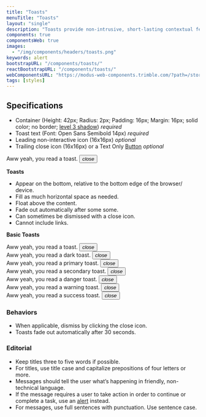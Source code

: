 ```yaml
---
title: "Toasts"
menuTitle: "Toasts"
layout: "single"
description: "Toasts provide non-intrusive, short-lasting contextual feedback to the user."
components: true
componentsWeb: true
images:
  - "/img/components/headers/toasts.png"
keywords: alert
bootstrapURL: "/components/toasts/"
reactBootstrapURL: "/components/toasts/"
webComponentsURL: "https://modus-web-components.trimble.com/?path=/story/components-toast--default"
tags: [styles]
---
```


## Specifications

- Container (Height: 42px; Radius: 2px; Padding: 16px; Margin: 16px; solid color; no border; [level 3 shadow](/foundations/shadows-and-depth/)) _required_
- Toast text (Font: Open Sans Semibold 14px) _required_
- Leading non-interactive icon (16x16px) _optional_
- Trailing close icon (16x16px) or a Text Only [Button](/components/web/buttons/) _optional_

<div class="guide-example-block my-3 py-3 bg-light">
  <div class="guide-content-sample anatomy-display-container">
    <div
      class="toast show anatomy-display-static"
      role="alert"
      aria-live="assertive"
      aria-atomic="true"
      data-anatomy-colors="false">
      Aww yeah, you read a toast.
      <button type="button" class="close" data-dismiss="alert">
      <i class="modus-icons modus-icon notranslate">close</i>
      </button>
    </div>
  </div>
</div>

**Toasts**

- Appear on the bottom, relative to the bottom edge of the browser/ device.
- Fill as much horizontal space as needed.
- Float above the content.
- Fade out automatically after some some.
- Can sometimes be dismissed with a close icon.
- Cannot include links.

**Basic Toasts**

<div class="toast show" role="alert" aria-live="assertive" aria-atomic="true">
  Aww yeah, you read a toast.
  <button type="button" class="close" data-dismiss="alert">
    <i class="modus-icons modus-icon notranslate">close</i>
  </button>
</div>
<div class="toast toast-dark show" role="alert" aria-live="assertive" aria-atomic="true">
  Aww yeah, you read a dark toast.
  <button type="button" class="close" data-dismiss="alert">
    <i class="modus-icons modus-icon notranslate">close</i>
  </button>
</div>
<div class="toast toast-primary show" role="alert" aria-live="assertive" aria-atomic="true">
  Aww yeah, you read a primary toast.
  <button type="button" class="close" data-dismiss="alert">
    <i class="modus-icons modus-icon notranslate">close</i>
  </button>
</div>
<div class="toast toast-secondary show" role="alert" aria-live="assertive" aria-atomic="true">
  Aww yeah, you read a secondary toast.
  <button type="button" class="close" data-dismiss="alert">
    <i class="modus-icons modus-icon notranslate">close</i>
  </button>
</div>
<div class="toast toast-danger show" role="alert" aria-live="assertive" aria-atomic="true">
  Aww yeah, you read a danger toast.
  <button type="button" class="close" data-dismiss="alert">
    <i class="modus-icons modus-icon notranslate">close</i>
  </button>
</div>
<div class="toast toast-warning show" role="alert" aria-live="assertive" aria-atomic="true">
  Aww yeah, you read a warning toast.
  <button type="button" class="close" data-dismiss="alert">
    <i class="modus-icons modus-icon notranslate">close</i>
  </button>
</div>
<div class="toast toast-success show" role="alert" aria-live="assertive" aria-atomic="true">
  Aww yeah, you read a success toast.
  <button type="button" class="close" data-dismiss="alert">
    <i class="modus-icons modus-icon notranslate">close</i>
  </button>
</div>

### Behaviors

- When applicable, dismiss by clicking the close icon.
- Toasts fade out automatically after 30 seconds.

### Editorial

- Keep titles three to five words if possible.
- For titles, use title case and capitalize prepositions of four letters or more.
- Messages should tell the user what’s happening in friendly, non-technical language.
- If the message requires a user to take action in order to continue or complete a task, use an [alert](/components/web/alerts/)
  instead.
- For messages, use full sentences with punctuation. Use sentence case.
